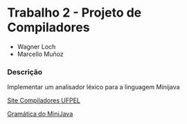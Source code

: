 <h1>Trabalho 2 - Projeto de Compiladores</h1>

* Wagner Loch
* Marcello Muñoz

<h3>Descrição</h3>
<p>Implementar um analisador léxico para a linguagem Minijava</p>

<a href="https://sites.google.com/site/compiladoresufpel/">Site Compiladores UFPEL</a>

<a href="http://www.cambridge.org/resources/052182060X/MCIIJ2e/grammar.htm">Gramática do MiniJava</a>
